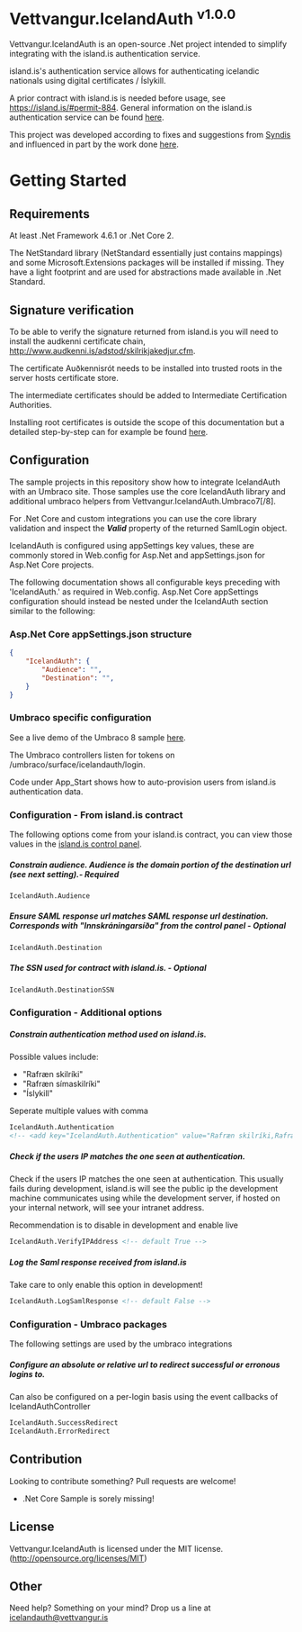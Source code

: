 # Vettvangur.IcelandAuth <sup>v1.0.0</sup>

Vettvangur.IcelandAuth is an open-source .Net project intended to simplify integrating with the island.is authentication service.

island.is's authentication service allows for authenticating icelandic nationals using digital certificates / Íslykill.

A prior contract with island.is is needed before usage, see https://island.is/#permit-884. General information on the island.is authentication service can be found [here](https://island.is/um-island-is/innskraningarthjonustan/).

This project was developed according to fixes and suggestions from [Syndis](https://www.syndis.is/) and influenced in part by the work done [here](https://github.com/digitaliceland/innskraningar-daemi/).

# Getting Started

## Requirements
At least .Net Framework 4.6.1 or .Net Core 2.

The NetStandard library (NetStandard essentially just contains mappings) and some Microsoft.Extensions packages will be installed if missing. They have a light footprint and are used for abstractions made available in .Net Standard.

## Signature verification

To be able to verify the signature returned from island.is you will need to install the audkenni certificate chain, http://www.audkenni.is/adstod/skilrikjakedjur.cfm.

The certificate Auðkennisrót needs to be installed into trusted roots in the server hosts certificate store.

The intermediate certificates should be added to Intermediate Certification Authorities.

Installing root certificates is outside the scope of this documentation but a detailed step-by-step can for example be found [here](https://docs.microsoft.com/en-us/skype-sdk/sdn/articles/installing-the-trusted-root-certificate).

## Configuration

The sample projects in this repository show how to integrate IcelandAuth with an Umbraco site. Those samples use the core IcelandAuth library and additional umbraco helpers from Vettvangur.IcelandAuth.Umbraco7[/8].

For .Net Core and custom integrations you can use the core library validation and inspect the ***Valid*** property of the returned SamlLogin object.

IcelandAuth is configured using appSettings key values, these are commonly stored in Web.config for Asp.Net and appSettings.json for Asp.Net Core projects.

The following documentation shows all configurable keys preceding with 'IcelandAuth.' as required in Web.config. Asp.Net Core appSettings configuration should instead be nested under the IcelandAuth section similar to the following:

### Asp.Net Core appSettings.json structure

```json
{
    "IcelandAuth": {
        "Audience": "",
        "Destination": "",
    }
}
```

### Umbraco specific configuration

See a live demo of the Umbraco 8 sample [here](https://icelandauth.vettvangur.is).

The Umbraco controllers listen for tokens on /umbraco/surface/icelandauth/login. 

Code under App_Start shows how to auto-provision users from island.is authentication data.

### Configuration - From island.is contract

The following options come from your island.is contract, you can view those values in the [island.is control panel](https://innskraning.island.is/thjonustuveitendur/Login.aspx?ReturnUrl=%2fthjonustuveitendur%2f). 

##### Constrain audience. Audience is the domain portion of the destination url (see next setting).- Required
```xml
IcelandAuth.Audience
```
##### Ensure SAML response url matches SAML response url destination. Corresponds with "Innskráningarsíða" from the control panel - Optional
```xml
IcelandAuth.Destination
```
##### The SSN used for contract with island.is. - Optional
```xml
IcelandAuth.DestinationSSN
```

### Configuration - Additional options

##### Constrain authentication method used on island.is.

Possible values include:

* "Rafræn skilríki"
* "Rafræn símaskilríki"
* "Íslykill"

Seperate multiple values with comma
```xml
IcelandAuth.Authentication
<!-- <add key="IcelandAuth.Authentication" value="Rafræn skilríki,Rafræn símaskilríki" /> -->
```

##### Check if the users IP matches the one seen at authentication.
Check if the users IP matches the one seen at authentication.
This usually fails during development, island.is will see the public ip the development machine communicates using while the development server, if hosted on your internal network, will see your intranet address.

Recommendation is to disable in development and enable live
```xml
IcelandAuth.VerifyIPAddress <!-- default True -->
```
##### Log the Saml response received from island.is
Take care to only enable this option in development!
```xml
IcelandAuth.LogSamlResponse <!-- default False -->
```

### Configuration - Umbraco packages

The following settings are used by the umbraco integrations

##### Configure an absolute or relative url to redirect successful or erronous logins to.
Can also be configured on a per-login basis using the event callbacks of IcelandAuthController
```xml
IcelandAuth.SuccessRedirect
IcelandAuth.ErrorRedirect
```

## Contribution

Looking to contribute something? Pull requests are welcome!

* .Net Core Sample is sorely missing!

## License

Vettvangur.IcelandAuth is licensed under the MIT license. (http://opensource.org/licenses/MIT)

## Other

Need help? Something on your mind? Drop us a line at [icelandauth@vettvangur.is](mailto:icelandauth@vettvangur.is)
